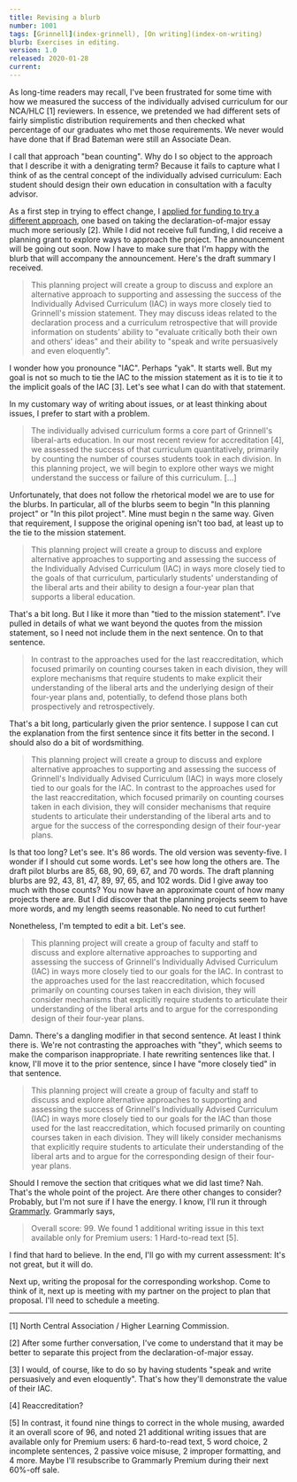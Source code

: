 ```yaml
---
title: Revising a blurb
number: 1001
tags: [Grinnell](index-grinnell), [On writing](index-on-writing)
blurb: Exercises in editing.
version: 1.0
released: 2020-01-28
current:
---
```

As long-time readers may recall, I've been frustrated for some time
with how we measured the success of the individually advised
curriculum for our NCA/HLC [1] reviewers.  In essence, we pretended
we had different sets of fairly simplistic distribution requirements
and then checked what percentage of our graduates who met those
requirements.  We never would have done that if Brad Bateman were
still an Associate Dean.

I call that approach "bean counting".  Why do I so object to the
approach that I describe it with a denigrating term? Because it
fails to capture what I think of as the central concept of the
individually advised curriculum: Each student should design their
own education in consultation with a faculty advisor.

As a first step in trying to effect change, I [applied for funding
to try a different approach](innovation-fund-2019-09-27), one based
on taking the declaration-of-major essay much more seriously [2].
While I did not receive full funding, I did receive a planning grant
to explore ways to approach the project. The announcement will be
going out soon.  Now I have to make sure that I'm happy with the
blurb that will accompany the announcement.  Here's the draft summary
I received.

> This planning project will create a group to discuss and explore
an alternative approach to supporting and assessing the success of
the Individually Advised Curriculum (IAC) in ways more closely tied
to Grinnell's mission statement. They may discuss ideas related to
the declaration process and a curriculum retrospective that will
provide information on students’ ability to "evaluate critically
both their own and others' ideas" and their ability to "speak and
write persuasively and even eloquently".

I wonder how you pronounce "IAC".  Perhaps "yak".  It starts well.
But my goal is not so much to tie the IAC to the mission statement
as it is to tie it to the implicit goals of the IAC [3].  Let's see
what I can do with that statement.

In my customary way of writing about issues, or at least thinking about
issues, I prefer to start with a problem.

> The individually advised curriculum forms a core part of Grinnell's
liberal-arts education.  In our most recent review for accreditation
[4], we assessed the success of that curriculum quantitatively,
primarily by counting the number of courses students took in each
division.  In this planning project, we will begin to explore other
ways we might understand the success or failure of this curriculum.
[...]

Unfortunately, that does not follow the rhetorical model we are to
use for the blurbs.  In particular, all of the blurbs seem to begin
"In this planning project" or "In this pilot project".  Mine must begin
n the same way.  Given that requirement, I suppose the original
opening isn't too bad, at least up to the tie to the mission
statement.

> This planning project will create a group to discuss and explore
alternative approaches to supporting and assessing the success of
the Individually Advised Curriculum (IAC) in ways more closely tied
to the goals of that curriculum, particularly students' understanding
of the liberal arts and their ability to design a four-year plan
that supports a liberal education.

That's a bit long.   But I like it more than "tied to the mission
statement".  I've pulled in details of what we want beyond the
quotes from the mission statement, so I need not include them in the
next sentence.  On to that sentence.

> In contrast to the approaches used for the last reaccreditation,
which focused primarily on counting courses taken in each division,
they will explore mechanisms that require students to make explicit
their understanding of the liberal arts and the underlying design
of their four-year plans and, potentially, to defend those plans
both prospectively and retrospectively.

That's a bit long, particularly given the prior sentence.  I suppose
I can cut the explanation from the first sentence since it fits
better in the second.  I should also do a bit of wordsmithing.

> This planning project will create a group to discuss and explore
alternative approaches to supporting and assessing the success of
Grinnell's Individually Advised Curriculum (IAC) in ways more closely
tied to our goals for the IAC.  In contrast to the approaches used
for the last reaccreditation, which focused primarily on counting
courses taken in each division, they will consider mechanisms that
require students to articulate their understanding of the liberal
arts and to argue for the success of the corresponding design of their
four-year plans.

Is that too long?  Let's see.  It's 86 words.  The old version was
seventy-five.  I wonder if I should cut some words.  Let's see how
long the others are.  The draft pilot blurbs are 85, 68, 90, 69,
67, and 70 words.  The draft planning blurbs are 92, 43, 81, 47,
89, 97, 65, and 102 words.  Did I give away too much with those
counts?  You now have an approximate count of how many projects
there are.  But I did discover that the planning projects seem to
have more words, and my length seems reasonable.  No need to cut
further!

Nonetheless, I'm tempted to edit a bit.  Let's see.

> This planning project will create a group of faculty and staff
to discuss and explore alternative approaches to supporting and
assessing the success of Grinnell's Individually Advised Curriculum
(IAC) in ways more closely tied to our goals for the IAC.  In
contrast to the approaches used for the last reaccreditation, which
focused primarily on counting courses taken in each division, they
will consider mechanisms that explicitly require students to
articulate their understanding of the liberal arts and to argue for
the corresponding design of their four-year plans.

Damn.  There's a dangling modifier in that second sentence.  At
least I think there is.  We're not contrasting the approaches with
"they", which seems to make the comparison inappropriate.  I hate
rewriting sentences like that.  I know, I'll move it to the prior
sentence, since I have "more closely tied" in that sentence.

> This planning project will create a group of faculty and staff
to discuss and explore alternative approaches to supporting and
assessing the success of Grinnell's Individually Advised Curriculum
(IAC) in ways more closely tied to our goals for the IAC than those
used for the last reaccreditation, which focused primarily on
counting courses taken in each division.  They will likely consider
mechanisms that explicitly require students to articulate their
understanding of the liberal arts and to argue for the corresponding
design of their four-year plans.

Should I remove the section that critiques what we did last time?
Nah.  That's the whole point of the project.  Are there other changes
to consider?  Probably, but I'm not sure if I have the energy.  I
know, I'll run it through [Grammarly](https://www.grammarly.com).
Grammarly says,

> Overall score: 99.  We found 1 additional writing issue in this text
available only for Premium users: 1 Hard-to-read text [5].

I find that hard to believe.  In the end, I'll go with my current
assessment: It's not great, but it will do.

Next up, writing the proposal for the corresponding workshop.  Come
to think of it, next up is meeting with my partner on the project to
plan that proposal.  I'll need to schedule a meeting.

---

[1] North Central Association / Higher Learning Commission.

[2] After some further conversation, I've come to understand that it
may be better to separate this project from the declaration-of-major
essay.

[3] I would, of course, like to do so by having students "speak and
write persuasively and even eloquently".  That's how they'll demonstrate
the value of their IAC.

[4] Reaccreditation?

[5] In contrast, it found nine things to correct in the whole musing,
awarded it an overall score of 96, and noted 21 additional writing
issues that are available only for Premium users: 6 hard-to-read
text, 5 word choice, 2 incomplete sentences, 2 passive voice misuse,
2 improper formatting, and 4 more.  Maybe I'll resubscribe to
Grammarly Premium during their next 60%-off sale.
